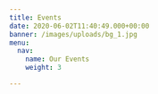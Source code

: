 ```yaml
---
title: Events
date: 2020-06-02T11:40:49.000+00:00
banner: /images/uploads/bg_1.jpg
menu:
  nav:
    name: Our Events
    weight: 3

---
```

